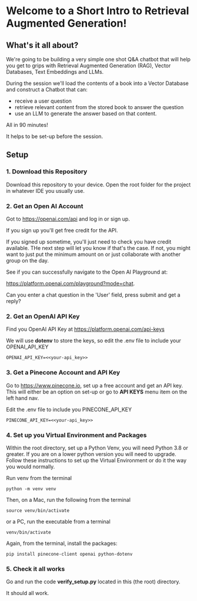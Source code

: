 # Welcome to a Short Intro to Retrieval Augmented Generation!

## What's it all about?

We're going to be building a very simple one shot Q&A chatbot
that will help you get to grips with Retrieval Augmented Generation (RAG), 
Vector Databases, Text Embeddings and LLMs.

During the session we'll load the contents of a book into a Vector Database and construct a
Chatbot that can:

- receive a user question
- retrieve relevant content from the stored book to answer the question
- use an LLM to generate the answer based on that content.

All in 90 minutes!

It helps to be set-up before the session.

## Setup


### 1. Download this Repository

Download this repository to your device.
Open the root folder for the project in whatever IDE you usually use.


### 2. Get an Open AI Account

Got to https://openai.com/api and log in or sign up.

If you sign up you'll get free credit for the API.

If you signed up sometime, you'll just need to check you have credit available.
THe next step will let you know if that's the case. If not, you might want to just put
the minimum amount on or just collaborate with another group on the day.

See if you can successfully navigate to the Open AI Playground at:

https://platform.openai.com/playground?mode=chat. 

Can you enter a chat question in the 'User' field, press submit and get a reply?


### 2. Get an OpenAI API Key


Find you OpenAI API Key at https://platform.openai.com/api-keys

We will use **dotenv** to store the keys, so edit the .env file to include 
your OPENAI_API_KEY

    OPENAI_API_KEY=<<your-api_key>>


### 3. Get a Pinecone Account and API Key


Go to https://www.pinecone.io, set up a free account and get an API key. This will either 
be an option on set-up or go to **API KEYS** menu item on the left hand nav.

Edit the .env file to include you PINECONE_API_KEY

    PINECONE_API_KEY=<<your-api_key>>

### 4. Set up you Virtual Environment and Packages

Within the root directory, set up a Python Venv, you will need Python 3.8 or greater. 
If you are on a lower python version you will need to upgrade.
Follow these instructions to set up the Virtual Environment  or do it the way you would normally.

Run venv from the terminal

    python -m venv venv

Then, on a Mac, run the following from the terminal

    source venv/bin/activate 
    
or a PC, run the executable from a terminal

    venv/bin/activate 

Again, from the terminal, install the packages:

    pip install pinecone-client openai python-dotenv

### 5. Check it all works

Go and run the code **verify_setup.py** located in this (the root) directory.

It should all work.


